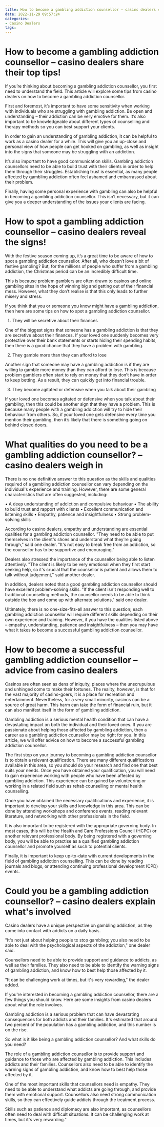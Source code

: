 ```yaml
---
title: How to become a gambling addiction counsellor – casino dealers share their top tips!
date: 2022-11-29 09:57:24
categories:
- Casino Dealers
tags:
---
```



#  How to become a gambling addiction counsellor – casino dealers share their top tips!

If you’re thinking about becoming a gambling addiction counsellor, you first need to understand the field. This article will explore some tips from casino dealers on how to become a gambling addiction counsellor.

First and foremost, it’s important to have some sensitivity when working with individuals who are struggling with gambling addiction. Be open and understanding – their addiction can be very emotive for them. It’s also important to be knowledgeable about different types of counselling and therapy methods so you can best support your clients.

In order to gain an understanding of gambling addiction, it can be helpful to work as a casino dealer for a while. This will give you an up-close and personal view of how people can get hooked on gambling, as well as insight into the signs that someone may be struggling with an addiction.

It’s also important to have good communication skills. Gambling addiction counsellors need to be able to build trust with their clients in order to help them through their struggles. Establishing trust is essential, as many people affected by gambling addiction often feel ashamed and embarrassed about their problem.

Finally, having some personal experience with gambling can also be helpful in becoming a gambling addiction counsellor. This isn’t necessary, but it can give you a deeper understanding of the issues your clients are facing.

#  How to spot a gambling addiction counsellor – casino dealers reveal the signs!

With the festive season coming up, it’s a great time to be aware of how to spot a gambling addiction counsellor. After all, who doesn’t love a bit of festive gambling? But, for the millions of people who suffer from a gambling addiction, the Christmas period can be an incredibly difficult time.

This is because problem gamblers are often drawn to casinos and online gambling sites in the hope of winning big and getting out of their financial mess. However, what they don’t realise is that this only leads to further misery and stress.

If you think that you or someone you know might have a gambling addiction, then here are some tips on how to spot a gambling addiction counsellor.

1) They will be secretive about their finances

One of the biggest signs that someone has a gambling addiction is that they are secretive about their finances. If your loved one suddenly becomes very protective over their bank statements or starts hiding their spending habits, then there is a good chance that they have a problem with gambling.

2) They gamble more than they can afford to lose

Another sign that someone may have a gambling addiction is if they are willing to gamble more money than they can afford to lose. This is because problem gamblers often start to rely on money that they don’t have in order to keep betting. As a result, they can quickly get into financial trouble.

3) They become agitated or defensive when you talk about their gambling

If your loved one becomes agitated or defensive when you talk about their gambling, then this could be another sign that they have a problem. This is because many people with a gambling addiction will try to hide their behaviour from others. So, if your loved one gets defensive every time you mention their gambling, then it’s likely that there is something going on behind closed doors.

#  What qualities do you need to be a gambling addiction counsellor? – casino dealers weigh in

There is no one definitive answer to this question as the skills and qualities required of a gambling addiction counsellor can vary depending on the individual's experience and training. However, there are some general characteristics that are often suggested, including:

• A deep understanding of addiction and compulsive behaviour
• The ability to build trust and rapport with clients
• Excellent communication and listening skills
• Empathy, patience and insightfulness
• Strong problem-solving skills

According to casino dealers, empathy and understanding are essential qualities for a gambling addiction counsellor. "They need to be able to put themselves in the client's shoes and understand what they're going through," said one dealer. "It's not easy to break free from an addiction, so the counsellor has to be supportive and encouraging."

 Dealers also stressed the importance of the counsellor being able to listen attentively. "The client is likely to be very emotional when they first start seeking help, so it's crucial that the counsellor is patient and allows them to talk without judgement," said another dealer.

In addition, dealers noted that a good gambling addiction counsellor should have excellent problem-solving skills. "If the client isn't responding well to traditional counselling methods, the counsellor needs to be able to think outside the box and come up with alternate solutions," said one dealer.

Ultimately, there is no one-size-fits-all answer to this question; each gambling addiction counsellor will require different skills depending on their own experience and training. However, if you have the qualities listed above – empathy, understanding, patience and insightfulness – then you may have what it takes to become a successful gambling addiction counsellor.

#  How to become a successful gambling addiction counsellor – advice from casino dealers

Casinos are often seen as dens of iniquity, places where the unscrupulous and unhinged come to make their fortunes. The reality, however, is that for the vast majority of casino-goers, it is a place for recreation and entertainment. Nevertheless, for a very small minority, casinos can be a source of great harm. This harm can take the form of financial ruin, but it can also manifest itself in the form of gambling addiction.

Gambling addiction is a serious mental health condition that can have a devastating impact on both the individual and their loved ones. If you are passionate about helping those affected by gambling addiction, then a career as a gambling addiction counsellor may be right for you. In this article, we will offer advice on how to become a successful gambling addiction counsellor.

The first step on your journey to becoming a gambling addiction counsellor is to obtain a relevant qualification. There are many different qualifications available in this area, so you should do your research and find one that best suits your needs. Once you have obtained your qualification, you will need to gain experience working with people who have been affected by gambling addiction. This experience can be gained by volunteering or working in a related field such as rehab counselling or mental health counselling.

Once you have obtained the necessary qualifications and experience, it is important to develop your skills and knowledge in this area. This can be done by attending workshops and conference events, reading relevant literature, and networking with other professionals in the field.

It is also important to be registered with the appropriate governing body. In most cases, this will be the Health and Care Professions Council (HCPC) or another relevant professional body. By being registered with a governing body, you will be able to practise as a qualified gambling addiction counsellor and promote yourself as such to potential clients.

Finally, it is important to keep up-to-date with current developments in the field of gambling addiction counselling. This can be done by reading journals and blogs, or attending continuing professional development (CPD) events.

#  Could you be a gambling addiction counsellor? – casino dealers explain what's involved

Casino dealers have a unique perspective on gambling addiction, as they come into contact with addicts on a daily basis.

"It's not just about helping people to stop gambling; you also need to be able to deal with the psychological aspects of the addiction," one dealer said.

Counsellors need to be able to provide support and guidance to addicts, as well as their families. They also need to be able to identify the warning signs of gambling addiction, and know how to best help those affected by it.

"It can be challenging work at times, but it's very rewarding," the dealer added.

If you're interested in becoming a gambling addiction counsellor, there are a few things you should know. Here are some insights from casino dealers about what the role involves.

Gambling addiction is a serious problem that can have devastating consequences for both addicts and their families. It's estimated that around two percent of the population has a gambling addiction, and this number is on the rise.

So what is it like being a gambling addiction counsellor? And what skills do you need?

The role of a gambling addiction counsellor is to provide support and guidance to those who are affected by gambling addiction. This includes addicts and their families. Counsellors also need to be able to identify the warning signs of gambling addiction, and know how to best help those affected by it.

One of the most important skills that counsellors need is empathy. They need to be able to understand what addicts are going through, and provide them with emotional support. Counsellors also need strong communication skills, so they can effectively guide addicts through the treatment process.


Skills such as patience and diplomacy are also important, as counsellors often need to deal with difficult situations. It can be challenging work at times, but it's very rewarding."